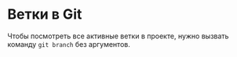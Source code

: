# Ветки в Git

Чтобы посмотреть все активные ветки в проекте, нужно вызвать команду `git branch` без аргументов.  
 
